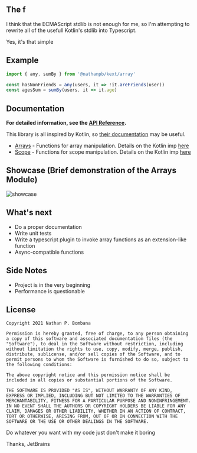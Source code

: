## The f

I think that the ECMAScript stdlib is not enough for me, so I'm attempting to rewrite all of the usefull Kotlin's stdlib into Typescript.

Yes, it's that simple

## Example

```ts
import { any, sumBy } from '@nathanpb/kext/array'

const hasNonFriends = any(users, it => !it.areFriends(user))
const agesSum = sumBy(users, it => it.age)
```

## Documentation

**For detailed information, see the [API Reference](https://kext.nathanpb.dev).**

This library is all inspired by Kotlin, so [their documentation](https://kotlinlang.org/docs/home.html) may be useful.

- [Arrays](https://kext.nathanpb.dev/modules/array.html) - Functions for array manipulation. Details on the Kotlin imp [here](https://kotlinlang.org/api/latest/jvm/stdlib/kotlin.collections/-list/)
- [Scope](https://kext.nathanpb.dev/modules/scope.html) - Functions for scope manipulation. Details on the Kotlin imp [here](https://kotlinlang.org/docs/scope-functions.html)

## Showcase (Brief demonstration of the Arrays Module)
![showcase](https://user-images.githubusercontent.com/18128642/125735762-57d008b4-73c2-4d85-b6b8-87f3a37d5e08.gif)


## What's next

- Do a proper documentation
- Write unit tests
- Write a typescript plugin to invoke array functions as an extension-like function
- Async-compatible functions

## Side Notes

- Project is in the very beginning
- Performance is questionable


## License

```
Copyright 2021 Nathan P. Bombana

Permission is hereby granted, free of charge, to any person obtaining a copy of this software and associated documentation files (the "Software"), to deal in the Software without restriction, including without limitation the rights to use, copy, modify, merge, publish, distribute, sublicense, and/or sell copies of the Software, and to permit persons to whom the Software is furnished to do so, subject to the following conditions:

The above copyright notice and this permission notice shall be included in all copies or substantial portions of the Software.

THE SOFTWARE IS PROVIDED "AS IS", WITHOUT WARRANTY OF ANY KIND, EXPRESS OR IMPLIED, INCLUDING BUT NOT LIMITED TO THE WARRANTIES OF MERCHANTABILITY, FITNESS FOR A PARTICULAR PURPOSE AND NONINFRINGEMENT. IN NO EVENT SHALL THE AUTHORS OR COPYRIGHT HOLDERS BE LIABLE FOR ANY CLAIM, DAMAGES OR OTHER LIABILITY, WHETHER IN AN ACTION OF CONTRACT, TORT OR OTHERWISE, ARISING FROM, OUT OF OR IN CONNECTION WITH THE SOFTWARE OR THE USE OR OTHER DEALINGS IN THE SOFTWARE.
```

Do whatever you want with my code just don't make it boring







Thanks, JetBrains
